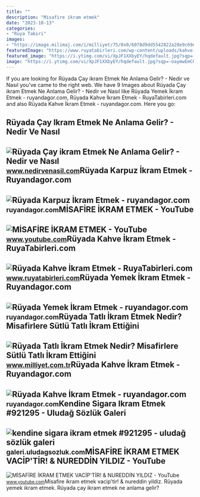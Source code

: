 ```yaml
---
title: ""
description: "Mi̇safi̇re i̇kram etmek"
date: "2023-10-13"
categories:
- "Ruya Tabiri"
images:
- "https://image.milimaj.com/i/milliyet/75/0x0/6078d9dd5542822a28e9c69e.jpg"
featuredImage: "https://www.ruyatabirleri.com/wp-content/uploads/kahve-ikram-etmek.jpg"
featured_image: "https://i.ytimg.com/vi/XpJF1XXbyEY/hqdefault.jpg?sqp=-oaymwEmCOADEOgC8quKqQMa8AEB-AHSAoAC4AOKAgwIABABGGUgVChLMA8=&amp;rs=AOn4CLDYx6WqVFWIFCVpohbNpBoHPQJ0pg"
image: "https://i.ytimg.com/vi/XpJF1XXbyEY/hqdefault.jpg?sqp=-oaymwEmCOADEOgC8quKqQMa8AEB-AHSAoAC4AOKAgwIABABGGUgVChLMA8=&amp;rs=AOn4CLDYx6WqVFWIFCVpohbNpBoHPQJ0pg"
---
```


If you are looking for Rüyada Çay ikram Etmek Ne Anlama Gelir? - Nedir ve Nasıl you've came to the right web. We have 9 Images about Rüyada Çay ikram Etmek Ne Anlama Gelir? - Nedir ve Nasıl like Rüyada Yemek İkram Etmek - ruyandagor.com, Rüyada Kahve İkram Etmek - RuyaTabirleri.com and also Rüyada Kahve İkram Etmek - ruyandagor.com. Here you go:

Rüyada Çay Ikram Etmek Ne Anlama Gelir? - Nedir Ve Nasıl
--------------------------------------------------------

 ![Rüyada Çay ikram Etmek Ne Anlama Gelir? - Nedir ve Nasıl](https://www.nedirvenasil.com/wp-content/uploads/2016/02/Ruyada-Cay-ikram-Etmek.jpg) <small>www.nedirvenasil.com</small>Rüyada Karpuz İkram Etmek - Ruyandagor.com
------------------------------------------

 ![Rüyada Karpuz İkram Etmek - ruyandagor.com](https://images.ruyandagor.com/2017/04/karpuz-ikram-etmek-2210.jpg) <small>ruyandagor.com</small>MİSAFİRE İKRAM ETMEK - YouTube
------------------------------

 ![MİSAFİRE İKRAM ETMEK - YouTube](https://i.ytimg.com/vi/XpJF1XXbyEY/hqdefault.jpg?sqp=-oaymwEmCOADEOgC8quKqQMa8AEB-AHSAoAC4AOKAgwIABABGGUgVChLMA8=&rs=AOn4CLDYx6WqVFWIFCVpohbNpBoHPQJ0pg) <small>www.youtube.com</small>Rüyada Kahve İkram Etmek - RuyaTabirleri.com
--------------------------------------------

 ![Rüyada Kahve İkram Etmek - RuyaTabirleri.com](https://www.ruyatabirleri.com/wp-content/uploads/kahve-ikram-etmek.jpg) <small>www.ruyatabirleri.com</small>Rüyada Yemek İkram Etmek - Ruyandagor.com
-----------------------------------------

 ![Rüyada Yemek İkram Etmek - ruyandagor.com](https://images.ruyandagor.com/2017/04/yemek-ikram-etmek-0044.jpg) <small>ruyandagor.com</small>Rüyada Tatlı İkram Etmek Nedir? Misafirlere Sütlü Tatlı İkram Ettiğini
----------------------------------------------------------------------

 ![Rüyada Tatlı İkram Etmek Nedir? Misafirlere Sütlü Tatlı İkram Ettiğini](https://image.milimaj.com/i/milliyet/75/0x0/6078d9dd5542822a28e9c69e.jpg) <small>www.milliyet.com.tr</small>Rüyada Kahve İkram Etmek - Ruyandagor.com
-----------------------------------------

 ![Rüyada Kahve İkram Etmek - ruyandagor.com](https://images.ruyandagor.com/2017/04/kahve-ikram-etmek-2229.jpg) <small>ruyandagor.com</small>Kendine Sigara Ikram Etmek #921295 - Uludağ Sözlük Galeri
---------------------------------------------------------

 ![kendine sigara ikram etmek #921295 - uludağ sözlük galeri](https://galeri8.uludagsozluk.com/478/kendine-sigara-ikram-etmek_921295.jpg) <small>galeri.uludagsozluk.com</small>MİSAFİRE İKRAM ETMEK VACİP'TİR! &amp; NUREDDİN YILDIZ - YouTube
---------------------------------------------------------------

 ![MİSAFİRE İKRAM ETMEK VACİP'TİR! & NUREDDİN YILDIZ - YouTube](https://i.ytimg.com/vi/TMUNZaLWMRc/maxresdefault.jpg) <small>www.youtube.com</small>Mi̇safi̇re i̇kram etmek vaci̇p'ti̇r! &amp; nureddi̇n yildiz. Rüyada yemek i̇kram etmek. Rüyada çay ikram etmek ne anlama gelir?

